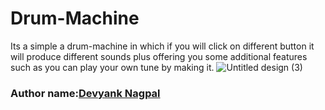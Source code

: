 # Drum-Machine
Its a simple a drum-machine in which if you will click on different button it will produce different sounds plus offering you some additional features such as you can play your own tune by making it. 
![Untitled design (3)](https://user-images.githubusercontent.com/78840243/138016006-1a2375cf-94cd-465d-b7b9-8b11850a29cb.gif)

### Author name:[Devyank Nagpal](https://github.com/2devyank)
